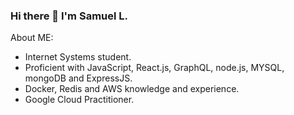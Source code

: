 ### Hi there 👋 I'm Samuel L.

About ME:

- Internet Systems student.
- Proficient with JavaScript, React.js, GraphQL, node.js, MYSQL, mongoDB and ExpressJS.
- Docker, Redis and AWS knowledge and experience.
- Google Cloud Practitioner.

<!--
**devsamuelc/devsamuelc** is a ✨ _special_ ✨ repository because its `README.md` (this file) appears on your GitHub profile.

Here are some ideas to get you started:

- 🔭 I’m currently working on ...
- 🌱 I’m currently learning ...
- 👯 I’m looking to collaborate on ...
- 🤔 I’m looking for help with ...
- 💬 Ask me about ...
- 📫 How to reach me: ...
- 😄 Pronouns: ...
- ⚡ Fun fact: ...
-->
